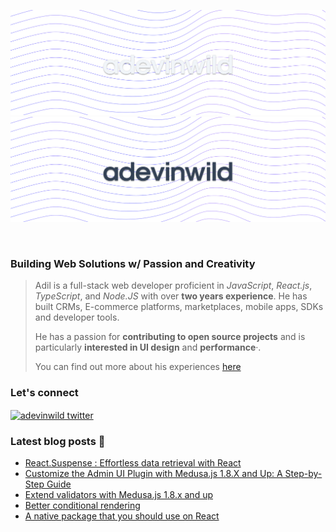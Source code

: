 ![dark](./images/banner@1x.png#gh-dark-mode-only)
![light](./images/banner-dark@1x.png#gh-light-mode-only)

<br />

<h3 align="left"><b>Building Web Solutions w/ Passion and Creativity</b></h3>

<blockquote>
<p> 
Adil is a full-stack web developer proficient in <em>JavaScript</em>, <em>React.js</em>, <em>TypeScript</em>, and <em>Node.JS</em> with over <b>two years experience</b>. He has built CRMs, E-commerce platforms, marketplaces, mobile apps, SDKs and developer tools.
</p>

<p>
He has a passion for <b>contributing to open source projects</b> and is particularly <b>interested in UI design</b> and <b>performance</b>·.
</p>

<p>
    You can find out more about his experiences <a href="https://read.cv/adevinwild">here</a> 
</p>

</blockquote>

<h3  align="left">
    <b>
      Let's connect
    </b>
</h3>


<p align="left">
    <a href="https://x.com/adevinwild" target="_blank"><img align="center" src="https://seeklogo.com/images/T/twitter-x-logo-0339F999CF-seeklogo.com.png?v=638264860180000000" alt="adevinwild twitter" height="24" width="24" /></a>
</p>

<h3  align="left">
    <b>
      Latest blog posts 📰
    </b>
</h3>

<!-- BLOG-POST-LIST:START -->
- [React.Suspense : Effortless data retrieval with React](https://medium.com/@adevinwild/react-suspense-effortless-data-retrieval-with-react-3cf48e8975f?source=rss-2fdeced75485------2)
- [Customize the Admin UI Plugin with Medusa.js 1.8.X and Up: A Step-by-Step Guide](https://medium.com/@adevinwild/customize-the-admin-ui-plugin-with-medusa-js-1-8-x-and-up-a-step-by-step-guide-df12205b2ef7?source=rss-2fdeced75485------2)
- [Extend validators with Medusa.js 1.8.x and up](https://medium.com/@adevinwild/extend-validators-with-medusa-js-1-8-x-and-up-3e730040fd53?source=rss-2fdeced75485------2)
- [Better conditional rendering](https://medium.com/@adevinwild/better-conditional-rendering-87dd055fa68f?source=rss-2fdeced75485------2)
- [A native package that you should use on React](https://towardsdev.com/a-native-package-that-you-should-use-on-react-7181f3c31040?source=rss-2fdeced75485------2)
<!-- BLOG-POST-LIST:END -->

<br/>
